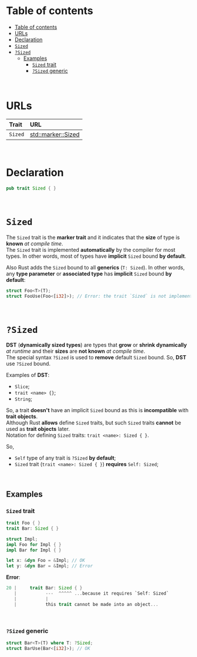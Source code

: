 # Table of contents
- [Table of contents](#table-of-contents)
- [URLs](#urls)
- [Declaration](#declaration)
- [`Sized`](#sized)
- [`?Sized`](#sized-1)
  - [Examples](#examples)
    - [`Sized` trait](#sized-trait)
    - [`?Sized` generic](#sized-generic)

<br>

# URLs
|Trait|URL|
|:----|:------------|
|`Sized`|[std::marker::Sized](https://doc.rust-lang.org/std/marker/trait.Sized.html)|

<br>

# Declaration
```rust
pub trait Sized { }
```

<br>

# `Sized`
The `Sized` trait is the **marker trait** and it indicates that the **size** of type is **known** *at compile time*.<br>
The `Sized` trait is implemented **automatically** by the compiler for most types. In other words, most of types have **implicit** `Sized` bound **by default**.<br>

Also Rust adds the `Sized` bound to all **generics** (`T: Sized`). In other words, any **type parameter** or **associated type** has **implicit** `Sized` bound **by default**:
```rust
struct Foo<T>(T);
struct FooUse(Foo<[i32]>); // Error: the trait `Sized` is not implemented for `[i32]`
```

<br>

# `?Sized`
**DST** (**dynamically sized types**) are types that **grow** or **shrink dynamically** *at runtime* and their **sizes** are **not known** *at compile time*.<br>
The special syntax `?Sized` is used to **remove** default `Sized` bound. So, **DST** use `?Sized` bound.<br>

Examples of **DST**:
- `Slice`;
- `trait <name> {}`;
- `String`;

So, a trait **doesn't** have an implicit `Sized` bound as this is **incompatible** with **trait objects**.<br>
Although Rust **allows** define `Sized` traits, but such `Sized` traits **cannot** be used as **trait objects** later.<br>
Notation for defining `Sized` traits: `trait <name>: Sized { }`.<br>

So,
- `Self` type of any trait is `?Sized` **by default**;
- `Sized` trait (`trait <name>: Sized { }`) **requires** `Self: Sized`;

<br>

## Examples
### `Sized` trait
```rust
trait Foo { }
trait Bar: Sized { }

struct Impl;
impl Foo for Impl { }
impl Bar for Impl { }

let x: &dyn Foo = &Impl; // OK
let y: &dyn Bar = &Impl; // Error
```

**Error**:
```rust
20 |     trait Bar: Sized { }
   |           ---  ^^^^^ ...because it requires `Self: Sized`
   |           |
   |           this trait cannot be made into an object...
```

<br>

### `?Sized` generic
```rust
struct Bar<T>(T) where T: ?Sized;
struct BarUse(Bar<[i32]>); // OK
```